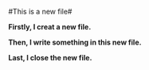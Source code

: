 #This is a new file#

**Firstly, I creat a new file.**

**Then, I write something in this new file.**

**Last, I close the new file.**
